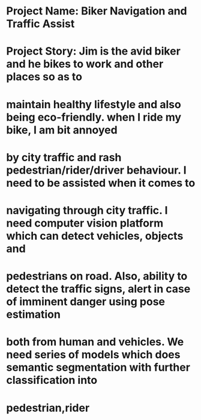 # Project Name: Biker Navigation and Traffic Assist 

# Project Story: Jim is the avid biker and he bikes to work and other places so as to 
# maintain healthy lifestyle and also being eco-friendly. when I ride my bike, I am bit annoyed 
# by city traffic and rash pedestrian/rider/driver behaviour. I need to be assisted when it comes to
# navigating through city traffic. I need computer vision platform which can detect vehicles, objects and 
# pedestrians on road. Also, ability to detect the traffic signs, alert in case of imminent danger using pose estimation
# both from human and vehicles. We need series of models which does semantic segmentation with further classification into
# pedestrian,rider
